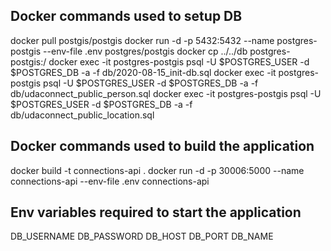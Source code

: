 ## Docker commands used to setup DB
docker pull postgis/postgis
docker run -d -p 5432:5432 --name postgres-postgis --env-file .env postgres/postgis
docker cp ../../db postgres-postgis:/
docker exec -it postgres-postgis psql -U $POSTGRES_USER -d $POSTGRES_DB -a -f db/2020-08-15_init-db.sql
docker exec -it postgres-postgis psql -U $POSTGRES_USER -d $POSTGRES_DB -a -f db/udaconnect_public_person.sql
docker exec -it postgres-postgis psql -U $POSTGRES_USER -d $POSTGRES_DB -a -f db/udaconnect_public_location.sql


## Docker commands used to build the application
docker build -t connections-api .
docker run -d -p 30006:5000 --name connections-api --env-file .env connections-api

## Env variables required to start the application
DB_USERNAME
DB_PASSWORD
DB_HOST
DB_PORT
DB_NAME